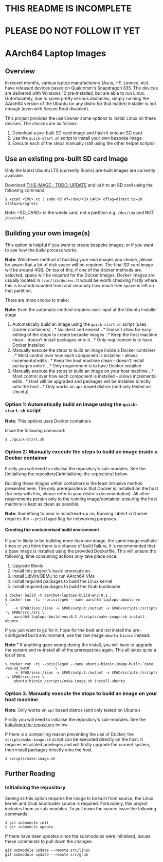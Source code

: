 #  THIS README IS INCOMPLETE
# PLEASE DO NOT FOLLOW IT YET

# AArch64 Laptop Images

## Overview

In recent months, various laptop manufacturers (Asus, HP, Lenovo, etc) have released devices based on Qualcomm's Snapdragon 835.  The devices are delivered with Windows 10 pre-installed, but are able to run Linux.  Unfortunately, due to some pretty serious obstacles, simply running the AArch64 version of the Ubuntu (or any distro for that matter) installer is not enough (even with Secure Boot disabled).

This project provides the user/owner some options to install Linux on these devices.  The choices are as follows:

1. Download a pre-built SD card image and flash it onto an SD card
2. Use the `quick-start.sh` script to install your own bespoke image
3. Execute each of the steps manually (still using the other helper scripts)

## Use an existing pre-built SD card image

Only the latest Ubuntu LTS (currently Bionic) pre-built images are currently available.

Download [THIS IMAGE - TODO: UPDATE](www.link.com) and `dd` it to an SD card using the following command:

`$ xzcat <IMG>.xz | sudo dd of=/dev/<SD_CARD> oflag=direct bs=1M status=progress`

Note: <SD_CARD> is the whole card, not a partition e.g. `/dev/sda` and NOT `/dev/sda1`.

## Building your own image(s)

This option is helpful if you want to create bespoke images, or if you want to see how the build process works.

**Note:** Whichever method of building your own images you choice, please be aware that a lot of disk space will be required.  The final SD card image will be around 4GB.  On top of this, if one of the docker methods are selected, space will be required for the Docker images.  Docker images are usually located in `/var/lib/docker`.  It would be worth checking firstly where this is located/mounted from and secondly how much free space is left on that partition.

There are more choice to make:

**Note:** Even the automatic method requires user input at the Ubuntu Installer stage

1. Automatically build an image using the `quick-start.sh` script (uses Docker containers)
..* Quickest and easiest
..* Doesn't allow for easy editing of the steps to create bespoke images
..* Keep the host machine clean - doesn't install packages onto it
..* Only requirement is to have Docker installed
2. Manually execute the steps to build an image inside a Docker container
..* Most control over how each component is installed - allows incremental edits
..* Keep the host machine clean - doesn't install packages onto it
..* Only requirement is to have Docker installed
3. Manually execute the stops to build an image on your host machine
..* Most control over how each component is installed - allows incremental edits
..* Host will be upgraded and packages will be installed directly onto the host
..* Only works on `apt` based distros (and only tested on Ubuntu)

### Option 1: Automatically build an image using the `quick-start.sh` script

**Note:** This options uses Docker containers

Issue the following command:

```
$ ./quick-start.sh
```

### Option 2: Manually execute the steps to build an image inside a Docker container

Firstly you will need to initialise the repository's sub-modules.  See the [Initialising the repository][#Initialising-the-repository] below.

Building these images within containers is the least intrusive method presented here.  The only prerequisites is that Docker is installed on the host (for help with this, please refer to your distro's documentation).  All other requirements pertain only to the running image/container, ensuring the host machine is kept as clean as possible.

**Note:** Something to bear in mind/read-up on; Running LibVirt in Docker requires the `--privileged` flag for networking purposes.

#### Creating the containerised build environment

If you're likely to be building more than one image, the same image multiple times or you think there is a chance of build failure, it is recommended that a base image is installed using the provided Dockerfile.  This will ensure the following, time consuming actions only take place once:

  1. Upgrade Bionic
  2. Install this project's basic prerequisites
  3. Install LibVirt/QEMU to run AArch64 VMs
  4. Install required packages to build the Linux kernel
  4. Install required packages to build the Grub bootloader

```
$ docker build -t aarch64-laptops-build-env:0.1 .
$ docker run -ti --privileged --name aarch64-laptops-ubuntu-vm                              \
	-v $PWD/isos:/isos -v $PWD/output:/output -v $PWD/scripts:/scripts -v $PWD/src:/src \
	aarch64-laptops-build-env:0.1 /scripts/make-image.sh install-ubuntu
```

If you just want to go for it, hope for the best and not install the pre-configured build environment, use the raw image `ubuntu:bionic` instead.

**Note:"** If anything goes wrong during the install, you will have to upgrade the system and re-install all of the prerequisites again.  This all takes quite a lot of time.

```
$ docker run -ti --privileged --name ubuntu-bionic-image-built-`date +%m-%d_%H%M`           \
	-v $PWD/isos:/isos -v $PWD/output:/output -v $PWD/scripts:/scripts -v $PWD/src:/src \
	ubuntu:bionic /scripts/make-image.sh install-ubuntu
```

### Option 3. Manually execute the stops to build an image on your host machine

**Note:** Only works on `apt` based distros (and only tested on Ubuntu)

Firstly you will need to initialise the repository's sub-modules.  See the [Initialising the repository](#Initialising-the-repository) below.

If there is a compelling reason preventing the use of Docker, the `scripts/make-image.sh` script can be executed directly on the host.  It requires escalated privileges and will firstly upgrade the current system, then install packages directly onto the host.

```
$ scripts/make-image.sh
```

## Further Reading

### Initialising the repository

Seeing as this option requires the image to be built from source, the Linux kernel and Grub bootloader source is required.  Fortunately, this project includes them as sub-modules.  To pull down the source issue the following commands:

```
$ git submodule init
$ git submodule update
```

If there have been updates since the submodules were initialised, issues these commands to pull down the changes:

```
git submodule update --remote src/linux
git submodule update --remote src/grub
```